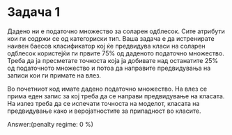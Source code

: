# Задача 1
Дадено ни е податочно множество за соларен одблесок. Сите атрибути кои ги содржи се од категориски тип. Ваша задача е да истренирате наивен баесов класификатор кој ќе предвидува класи на соларен одблесок користејќи ги првите 75% од даденото податочно множество. Треба да ја пресметате точноста која ја добивате над останатите 25% од податочното множество и потоа да направите предвидувања на записи кои ги примате на влез.

Во почетниот код имате дадено податочно множество. На влез се прима еден запис за кој треба да се направи предвидување на класата. На излез треба да се испечати точноста на моделот, класата на предвидување како и веројатностите за припадност во класите.

Answer:(penalty regime: 0 %)
